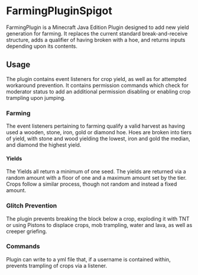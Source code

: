 # FarmingPluginSpigot
FarmingPlugin is a Minecraft Java Edition Plugin designed to add new yield generation for farming.
It replaces the current standard break-and-receive structure, adds a qualifier of having broken with a hoe, and returns inputs depending upon its contents. 

## Usage
The plugin contains event listeners for crop yield, as well as for attempted workaround prevention.
It contains permission commands which check for moderator status to add an additional permission disabling or enabling crop trampling upon jumping.

### Farming
The event listeners pertaining to farming qualify a valid harvest as having used a wooden, stone, iron, gold or diamond hoe.
Hoes are broken into tiers of yield, with stone and wood yielding the lowest, iron and gold the median, and diamond the highest yield.

#### Yields
The Yields all return a minimum of one seed. The yields are returned via a random amount with a floor of one and a maximum amount set by the tier.
Crops follow a similar process, though not random and instead a fixed amount.

### Glitch Prevention
The plugin prevents breaking the block below a crop, exploding it with TNT or using Pistons to displace crops, mob trampling, water and lava, as well as creeper griefing.

### Commands
Plugin can write to a yml file that, if a username is contained within, prevents trampling of crops via a listener.


